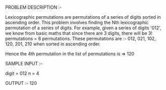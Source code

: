 PROBLEM DESCRIPTION :- 

Lexicographic permutations are permutations of a series of digits sorted in ascending order. This problem involves finding the Nth lexicographic permutation of a series of digits. For example, given a series of digits '012', we know from basic maths that since there are 3 digits, there will be 3! permutations = 6 permutations. These permutations are :- 012, 021, 102, 120, 201, 210 when sorted in ascending order.

Hence the 4th permutation in the list of permutations is => 120

SAMPLE INPUT :- 

digit = 012
n = 4

OUTPUT :- 
120

